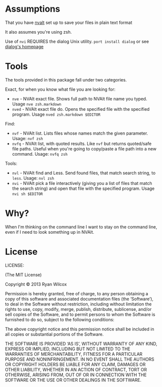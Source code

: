 Assumptions
==============

That you have [nvalt](https://github.com/ttscoff/nv) set up to save your files in plain text format

It also assumes you're using zsh.

Use of `nvi` REQUIRES the dialog Unix utility. `port install dialog` or see [dialog's homepage](http://invisible-island.net/dialog/dialog.html)

Tools
================

The tools provided in this package fall under two categories.

Exact, for when you know what file you are looking for:

  * `nve` - NVAlt exact file. Shows full path to NVAlt file name you typed. Usage `nve zsh.markdown`
  * `nved` - NVAlt exact file do. Opens the specified file with the specified program. Usage `nved zsh.markdown $EDITOR`

Find:

  * `nvf` - NVAlt list. Lists files whose names match the given parameter. Usage: `nvf zsh`
  * `nvfq` - NVAlt list, with quoted results. Like `nvf` but returns quoted/safe file paths. Useful when you're going to copy/paste a file path into a new command. Usage: `nvfq zsh`

Tools:

  * `nvl` - NVAlt find and Less. Send found files, that match search string, to `less`. Usage: `nvl zsh`
  * `nvi` - NVAlt pick a file interactively (giving you a list of files that match the search string) and open that file with the specified program. Usage `nvi sh $EDITOR`

Why?
===================

When I'm thinking on the command line I want to stay on the command line, even if I need to look something up in NVAlt.


License
===================


LICENSE:

(The MIT License)

Copyright © 2013 Ryan Wilcox

Permission is hereby granted, free of charge, to any person obtaining a copy of this software and associated documentation files (the ‘Software’), to deal in the Software without restriction, including without limitation the rights to use, copy, modify, merge, publish, distribute, sublicense, and/or sell copies of the Software, and to permit persons to whom the Software is furnished to do so, subject to the following conditions:

The above copyright notice and this permission notice shall be included in all copies or substantial portions of the Software.

THE SOFTWARE IS PROVIDED ‘AS IS’, WITHOUT WARRANTY OF ANY KIND, EXPRESS OR IMPLIED, INCLUDING BUT NOT LIMITED TO THE WARRANTIES OF MERCHANTABILITY, FITNESS FOR A PARTICULAR PURPOSE AND NONINFRINGEMENT. IN NO EVENT SHALL THE AUTHORS OR COPYRIGHT HOLDERS BE LIABLE FOR ANY CLAIM, DAMAGES OR OTHER LIABILITY, WHETHER IN AN ACTION OF CONTRACT, TORT OR OTHERWISE, ARISING FROM, OUT OF OR IN CONNECTION WITH THE SOFTWARE OR THE USE OR OTHER DEALINGS IN THE SOFTWARE.

